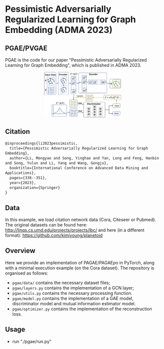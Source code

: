 # Pessimistic Adversarially Regularized Learning for Graph Embedding (ADMA 2023)

## PGAE/PVGAE

PGAE is the code for our paper "Pessimistic Adversarially Regularized Learning for Graph Embedding", which is published in ADMA 2023. 

<p align="center">
  <img src="./model.jpg" width="50%" />
</p>

## Citation

```
@inproceedings{li2023pessimistic,
  title={Pessimistic Adversarially Regularized Learning for Graph Embedding},
  author={Li, Mengyao and Song, Yinghao and Yan, Long and Feng, Hanbin and Song, Yulun and Li, Yang and Wang, Gongju},
  booktitle={International Conference on Advanced Data Mining and Applications},
  pages={338--351},
  year={2023},
  organization={Springer}
}
```

## Data

In this example, we load citation network data (Cora, Citeseer or Pubmed). The original datasets can be found here: http://linqs.cs.umd.edu/projects/projects/lbc/ and here (in a different format): https://github.com/kimiyoung/planetoid

## Overview
Here we provide an implementation of PAGAE/PAGAEpo in PyTorch, along with a minimal execution example (on the Cora dataset). The repository is organised as follows:
- `pgae/data/` contains the necessary dataset files;
- `pgae/layers.py` contains the implementation of a GCN layer;
- `pgae/utils.py` contains the necessary processing function.
- `pgae/model.py` contains the implementation of a GAE model, discriminator model and mutual information estimator model.
- `pgae/optimizer.py` contains the implementation of the reconstruction loss.

## Usage
- run "./pgae/run.py"
